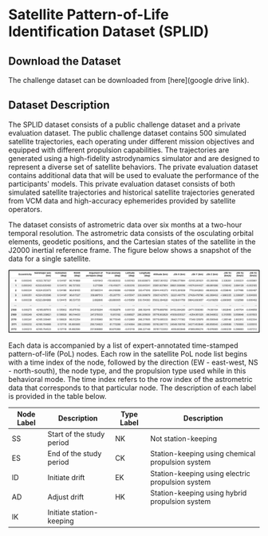 # Satellite Pattern-of-Life Identification Dataset (SPLID)

## Download the Dataset
The challenge dataset can be downloaded from [here](google drive link).

## Dataset Description
The SPLID dataset consists of a public challenge dataset and a private evaluation dataset. The public challenge dataset contains 500 simulated satellite trajectories, each operating under different mission objectives and equipped with different propulsion capabilities. The trajectories are generated using a high-fidelity astrodynamics simulator and are designed to represent a diverse set of satellite behaviors. The private evaluation dataset contains additional data that will be used to evaluate the performance of the participants' models. This private evaluation dataset consists of both simulated satellite trajectories and historical satellite trajectories generated from VCM data and high-accuracy ephemerides provided by satellite operators.

The dataset consists of astrometric data over six months at a two-hour temporal resolution. The astrometric data consists of the osculating orbital elements, geodetic positions, and the Cartesian states of the satellite in the J2000 inertial reference frame. The figure below shows a snapshot of the data for a single satellite.

![alt text](example_data.png?raw=true)

Each data is accompanied by a list of expert-annotated time-stamped pattern-of-life (PoL) nodes. Each row in the satellite PoL node list begins with a time index of the node, followed by the direction (EW - east-west, NS - north-south), the node type, and the propulsion type used while in this behavioral mode. The time index refers to the row index of the astrometric data that corresponds to that particular node. The description of each label is provided in the table below.

| Node Label  | Description | Type Label  | Description |
| ------------- | ------------- | ------------- | ------------- |
| SS  | Start of the study period  | NK | Not station-keeping |
| ES  | End of the study period  | CK | Station-keeping using chemical propulsion system |
| ID  | Initiate drift  | EK | Station-keeping using electric propulsion system |
| AD  | Adjust drift  | HK | Station-keeping using hybrid propulsion system |
| IK  | Initiate station-keeping  |   |  |
